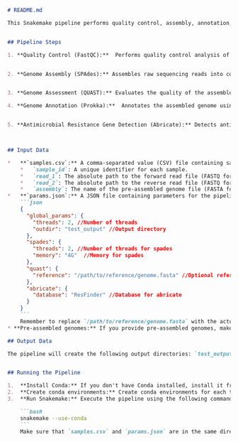 ```markdown
# README.md

This Snakemake pipeline performs quality control, assembly, annotation, and antimicrobial resistance gene detection of bacterial genomes.  It supports two modes: processing raw reads or using pre-assembled genomes.


## Pipeline Steps

1. **Quality Control (FastQC):**  Performs quality control analysis of raw sequencing reads.  This step is skipped if a pre-assembled genome is provided.  Results are saved in the `test_output/fastqc` directory.


2. **Genome Assembly (SPAdes):** Assembles raw sequencing reads into contigs and scaffolds using SPAdes. This step is skipped if a pre-assembled genome is provided. Results are saved in the `test_output/spades` directory.


3. **Genome Assessment (QUAST):** Evaluates the quality of the assembled genome by comparing the contigs to a reference genome (if provided). This step is performed for all samples, whether they were assembled using SPAdes or a pre-assembled genome was used.  Results are saved in the `test_output/quast` directory.

4. **Genome Annotation (Prokka):**  Annotates the assembled genome using Prokka. This step is performed for all samples (using either the provided genome or the result from SPAdes). Results are saved in the `test_output/prokka` directory.


5. **Antimicrobial Resistance Gene Detection (Abricate):** Detects antimicrobial resistance genes in the assembled genome using Abricate.  This step is performed for all samples. Results are saved in the `test_output/abricate` directory.



## Input Data

*   **`samples.csv`:** A comma-separated value (CSV) file containing sample information.  It should have the following columns:
    *   `sample_id`: A unique identifier for each sample.
    *   `read_1`: The absolute path to the forward read file (FASTQ format).
    *   `read_2`: The absolute path to the reverse read file (FASTQ format).
    *   `assembly`: The name of the pre-assembled genome file (FASTA format) located in the `test_input` directory. Leave this column empty if you are providing raw reads instead of a pre-assembled genome.
*   **`params.json`:** A JSON file containing parameters for the pipeline.  It should have the following structure:
    ```json
    {
      "global_params": {
        "threads": 2, //Number of threads
        "outdir": "test_output" //Output directory
      },
      "spades": {
        "threads": 2, //Number of threads for spades
        "memory": "4G"  //Memory for spades
      },
      "quast": {
        "reference": "/path/to/reference/genome.fasta" //Optional reference genome for QUAST. Leave empty if not using
      },
      "abricate": {
        "database": "ResFinder" //Database for abricate
      }
    }
    ```
    Remember to replace `/path/to/reference/genome.fasta` with the actual path to your reference genome if you are using one.
* **Pre-assembled genomes:** If you provide pre-assembled genomes, make sure they are located in the `test_input` directory.

## Output Data

The pipeline will create the following output directories: `test_output/fastqc`, `test_output/spades`, `test_output/quast`, `test_output/prokka`, and `test_output/abricate`.


## Running the Pipeline

1.  **Install Conda:** If you don't have Conda installed, install it from [https://docs.conda.io/en/latest/miniconda.html](https://docs.conda.io/en/latest/miniconda.html).
2.  **Create conda environments:** Create conda environments for each tool specified in the Snakefile using the `envs/*.yaml` files.
3.  **Run Snakemake:** Execute the pipeline using the following command:

    ```bash
    snakemake --use-conda
    ```
    Make sure that `samples.csv` and `params.json` are in the same directory as the `Snakefile`.
